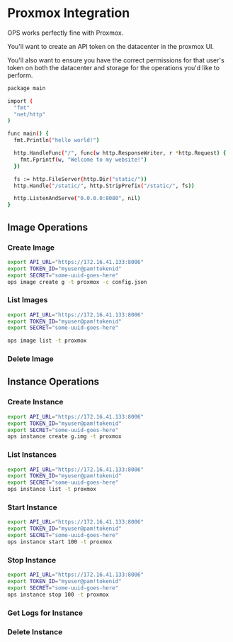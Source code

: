 # Proxmox Integration

OPS works perfectly fine with Proxmox.

You'll want to create an API token on the datacenter in the proxmox UI.

You'll also want to ensure you have the correct permissions for that
user's token on both the datacenter and storage for the operations you'd like to
perform.

```sh
package main

import (
  "fmt"
  "net/http"
)

func main() {
  fmt.Println("hello world!")

  http.HandleFunc("/", func(w http.ResponseWriter, r *http.Request) {
    fmt.Fprintf(w, "Welcome to my website!")
  })

  fs := http.FileServer(http.Dir("static/"))
  http.Handle("/static/", http.StripPrefix("/static/", fs))

  http.ListenAndServe("0.0.0.0:8080", nil)
}
```

## Image Operations

### Create Image

```sh
export API_URL="https://172.16.41.133:8006"
export TOKEN_ID="myuser@pam!tokenid"
export SECRET="some-uuid-goes-here"
ops image create g -t proxmox -c config.json
```

### List Images

```sh
export API_URL="https://172.16.41.133:8006"
export TOKEN_ID="myuser@pam!tokenid"
export SECRET="some-uuid-goes-here"

ops image list -t proxmox
```

### Delete Image

## Instance Operations

### Create Instance

```sh
export API_URL="https://172.16.41.133:8006"
export TOKEN_ID="myuser@pam!tokenid"
export SECRET="some-uuid-goes-here"
ops instance create g.img -t proxmox
```

### List Instances

```sh
export API_URL="https://172.16.41.133:8006"
export TOKEN_ID="myuser@pam!tokenid"
export SECRET="some-uuid-goes-here"
ops instance list -t proxmox
```

### Start Instance

```sh
export API_URL="https://172.16.41.133:8006"
export TOKEN_ID="myuser@pam!tokenid"
export SECRET="some-uuid-goes-here"
ops instance start 100 -t proxmox
```


### Stop Instance

```sh
export API_URL="https://172.16.41.133:8006"
export TOKEN_ID="myuser@pam!tokenid"
export SECRET="some-uuid-goes-here"
ops instance stop 100 -t proxmox
```

### Get Logs for Instance

### Delete Instance
